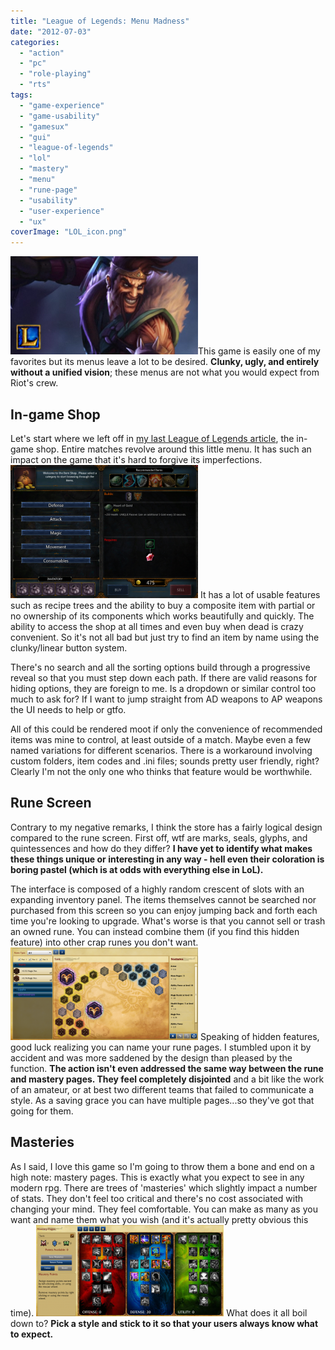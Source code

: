 ```yaml
---
title: "League of Legends: Menu Madness"
date: "2012-07-03"
categories: 
  - "action"
  - "pc"
  - "role-playing"
  - "rts"
tags: 
  - "game-experience"
  - "game-usability"
  - "gamesux"
  - "gui"
  - "league-of-legends"
  - "lol"
  - "mastery"
  - "menu"
  - "rune-page"
  - "usability"
  - "user-experience"
  - "ux"
coverImage: "LOL_icon.png"
---
```


[![](images/LOL_icon-300x157.png "LOL_icon")](http://www.thatgamesux.com/wp-content/uploads/2012/04/LOL_icon.png)This game is easily one of my favorites but its menus leave a lot to be desired. **Clunky, ugly, and entirely without a unified vision**; these menus are not what you would expect from Riot's crew.

## In-game Shop

Let's start where we left off in [my last League of Legends article](http://www.thatgamesux.com/league-of-legends-genius-gameplay/ "League of Legends: Genius Gameplay"), the in-game shop. Entire matches revolve around this little menu. It has such an impact on the game that it's hard to forgive its imperfections. [![](images/LOL_Shop-300x213.png "LOL_Shop")](http://www.thatgamesux.com/wp-content/uploads/2012/04/LOL_Shop.png) It has a lot of usable features such as recipe trees and the ability to buy a composite item with partial or no ownership of its components which works beautifully and quickly. The ability to access the shop at all times and even buy when dead is crazy convenient. So it's not all bad but just try to find an item by name using the clunky/linear button system.

There's no search and all the sorting options build through a progressive reveal so that you must step down each path. If there are valid reasons for hiding options, they are foreign to me. Is a dropdown or similar control too much to ask for? If I want to jump straight from AD weapons to AP weapons the UI needs to help or gtfo.

All of this could be rendered moot if only the convenience of recommended items was mine to control, at least outside of a match. Maybe even a few named variations for different scenarios. There is a workaround involving custom folders, item codes and .ini files; sounds pretty user friendly, right? Clearly I'm not the only one who thinks that feature would be worthwhile.

## Rune Screen

Contrary to my negative remarks, I think the store has a fairly logical design compared to the rune screen. First off, wtf are marks, seals, glyphs, and quintessences and how do they differ? **I have yet to identify what makes these things unique or interesting in any way - hell even their coloration is boring pastel (which is at odds with everything else in LoL).**

The interface is composed of a highly random crescent of slots with an expanding inventory panel. The items themselves cannot be searched nor purchased from this screen so you can enjoy jumping back and forth each time you're looking to upgrade. What's worse is that you cannot sell or trash an owned rune. You can instead combine them (if you find this hidden feature) into other crap runes you don't want. [![](images/LOL_Runescreen-300x148.png "LOL_Runescreen")](http://www.thatgamesux.com/wp-content/uploads/2012/04/LOL_Runescreen.png) Speaking of hidden features, good luck realizing you can name your rune pages. I stumbled upon it by accident and was more saddened by the design than pleased by the function. **The action isn't even addressed the same way between the rune and mastery pages. They feel completely disjointed** and a bit like the work of an amateur, or at best two different teams that failed to communicate a style. As a saving grace you can have multiple pages...so they've got that going for them.

## Masteries

As I said, I love this game so I'm going to throw them a bone and end on a high note: mastery pages. This is exactly what you expect to see in any modern rpg. There are trees of 'masteries' which slightly impact a number of stats. They don't feel too critical and there's no cost associated with changing your mind. They feel comfortable. You can make as many as you want and name them what you wish (and it's actually pretty obvious this time). [![](images/LOL_MasteryScreen-300x146.png "LOL_MasteryScreen")](http://www.thatgamesux.com/wp-content/uploads/2012/04/LOL_MasteryScreen.png) What does it all boil down to? **Pick a style and stick to it so that your users always know what to expect.**
